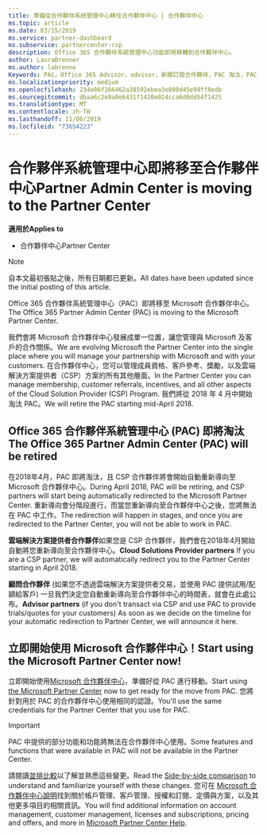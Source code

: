 ```yaml
---
title: 準備從合作夥伴系統管理中心移往合作夥伴中心 | 合作夥伴中心
ms.topic: article
ms.date: 03/15/2019
ms.service: partner-dashboard
ms.subservice: partnercenter-csp
description: Office 365 合作夥伴系統管理中心功能即將移轉到合作夥伴中心。
author: LauraBrenner
ms.author: labrenne
Keywords: PAC，Office 365 Advisor，advisor，新聞訂閱合作夥伴，PAC 淘汰，PAC 淘汰
ms.localizationpriority: medium
ms.openlocfilehash: 234e86f166462a38592ebea3e898d45e99ff8edb
ms.sourcegitcommit: dbaa6c2e8a0e6431f1420e024cca6d0dd54f1425
ms.translationtype: MT
ms.contentlocale: zh-TW
ms.lasthandoff: 11/06/2019
ms.locfileid: "73654223"
---
```

# <a name="partner-admin-center-is-moving-to-the-partner-center"></a><span data-ttu-id="cd4b6-104">合作夥伴系統管理中心即將移至合作夥伴中心</span><span class="sxs-lookup"><span data-stu-id="cd4b6-104">Partner Admin Center is moving to the Partner Center</span></span>

<span data-ttu-id="cd4b6-105">**適用於**</span><span class="sxs-lookup"><span data-stu-id="cd4b6-105">**Applies to**</span></span>

-  <span data-ttu-id="cd4b6-106">合作夥伴中心</span><span class="sxs-lookup"><span data-stu-id="cd4b6-106">Partner Center</span></span>

> [!NOTE]  
>  <span data-ttu-id="cd4b6-107">自本文最初張貼之後，所有日期都已更新。</span><span class="sxs-lookup"><span data-stu-id="cd4b6-107">All dates have been updated since the initial posting of this article.</span></span>

<span data-ttu-id="cd4b6-108">Office 365 合作夥伴系統管理中心（PAC）即將移至 Microsoft 合作夥伴中心。</span><span class="sxs-lookup"><span data-stu-id="cd4b6-108">The Office 365 Partner Admin Center (PAC) is moving to the Microsoft Partner Center.</span></span>

<span data-ttu-id="cd4b6-109">我們會將 Microsoft 合作夥伴中心發展成單一位置，讓您管理與 Microsoft 及客戶的合作關係。</span><span class="sxs-lookup"><span data-stu-id="cd4b6-109">We are evolving Microsoft the Partner Center into the single place where you will manage your partnership with Microsoft and with your customers.</span></span> <span data-ttu-id="cd4b6-110">在合作夥伴中心，您可以管理成員資格、客戶參考、獎勵，以及雲端解決方案提供者（CSP）方案的所有其他層面。</span><span class="sxs-lookup"><span data-stu-id="cd4b6-110">In the Partner Center you can manage membership, customer referrals, incentives, and all other aspects of the Cloud Solution Provider (CSP) Program.</span></span> <span data-ttu-id="cd4b6-111">我們將從 2018 年 4 月中開始淘汰 PAC。</span><span class="sxs-lookup"><span data-stu-id="cd4b6-111">We will retire the PAC starting mid-April 2018.</span></span>

## <a name="the-office-365-partner-admin-center-pac-will-be-retired"></a><span data-ttu-id="cd4b6-112">Office 365 合作夥伴系統管理中心 (PAC) 即將淘汰</span><span class="sxs-lookup"><span data-stu-id="cd4b6-112">The Office 365 Partner Admin Center (PAC) will be retired</span></span>

<span data-ttu-id="cd4b6-113">在2018年4月，PAC 即將淘汰，且 CSP 合作夥伴將會開始自動重新導向至 Microsoft 合作夥伴中心。</span><span class="sxs-lookup"><span data-stu-id="cd4b6-113">During April 2018, PAC will be retiring, and CSP partners will start being automatically redirected to the Microsoft Partner Center.</span></span> <span data-ttu-id="cd4b6-114">重新導向會分階段進行，而當您重新導向至合作夥伴中心之後，您將無法在 PAC 中工作。</span><span class="sxs-lookup"><span data-stu-id="cd4b6-114">The redirection will happen in stages, and once you are redirected to the Partner Center, you will not be able to work in PAC.</span></span> 

<span data-ttu-id="cd4b6-115">**雲端解決方案提供者合作夥伴**如果您是 CSP 合作夥伴，我們會在2018年4月開始自動將您重新導向至合作夥伴中心。</span><span class="sxs-lookup"><span data-stu-id="cd4b6-115">**Cloud Solutions Provider partners** If you are a CSP partner, we will automatically redirect you to the Partner Center starting in April 2018.</span></span> 

<span data-ttu-id="cd4b6-116">**顧問合作夥伴** (如果您不透過雲端解決方案提供者交易，並使用 PAC 提供試用/配額給客戶) 一旦我們決定您自動重新導向至合作夥伴中心的時間表，就會在此處公布。</span><span class="sxs-lookup"><span data-stu-id="cd4b6-116">**Advisor partners** (if you don't transact via CSP and use PAC to provide trials/quotes for your customers) As soon as we decide on the timeline for your automatic redirection to Partner Center, we will announce it here.</span></span> 


## <a name="start-using-the-microsoft-partner-center-now"></a><span data-ttu-id="cd4b6-117">立即開始使用 Microsoft 合作夥伴中心！</span><span class="sxs-lookup"><span data-stu-id="cd4b6-117">Start using the Microsoft Partner Center now!</span></span>

<span data-ttu-id="cd4b6-118">立即開始使用[Microsoft 合作夥伴中心](https://partnercenter.microsoft.com/)，準備好從 PAC 進行移動。</span><span class="sxs-lookup"><span data-stu-id="cd4b6-118">Start using [the Microsoft Partner Center](https://partnercenter.microsoft.com/)  now to get ready for the move from PAC.</span></span>  <span data-ttu-id="cd4b6-119">您將針對用於 PAC 的合作夥伴中心使用相同的認證。</span><span class="sxs-lookup"><span data-stu-id="cd4b6-119">You'll use the same credentials for the Partner Center that you use for PAC.</span></span> 

> [!IMPORTANT]  
> <span data-ttu-id="cd4b6-120">PAC 中提供的部分功能和功能將無法在合作夥伴中心使用。</span><span class="sxs-lookup"><span data-stu-id="cd4b6-120">Some features and functions that were available in PAC will not be available in the Partner Center.</span></span>

 <span data-ttu-id="cd4b6-121">請閱讀[並排比較](moving-from-pac-to-pc.md)以了解並熟悉這些變更。</span><span class="sxs-lookup"><span data-stu-id="cd4b6-121">Read the [Side-by-side comparison](moving-from-pac-to-pc.md) to understand and familiarize yourself with these changes.</span></span>  <span data-ttu-id="cd4b6-122">您可在 [Microsoft 合作夥伴中心說明](https://partnercenter.microsoft.com/partner/help)找到關於帳戶管理、客戶管理、授權和訂閱、定價與方案，以及其他更多項目的相關資訊。</span><span class="sxs-lookup"><span data-stu-id="cd4b6-122">You will find additional information on account management, customer management, licenses and subscriptions, pricing and offers, and more in [Microsoft Partner Center Help](https://partnercenter.microsoft.com/partner/help).</span></span>

 